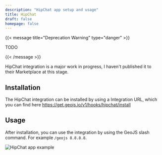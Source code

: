 ```yaml
---
description: "HipChat app setup and usage"
title: HipChat
draft: false
homepage: false
---
```


{{< message title="Deprecation Warning" type="danger" >}}

TODO

{{< /message >}}

HipChat integration is a major work in progress, I haven't published it to their Marketplace at this stage.

## Installation

The HipChat integration can be installed by using a Integration URL, which you can find here https://get.geojs.io/v1/hooks/hipchat/install

## Usage

After installation, you can use the integration by using the GeoJS slash command. For example `/geojs 8.8.8.8`.

![HipChat app example](/img/chatops/hipchat_app_example.png "HipChat app example")
